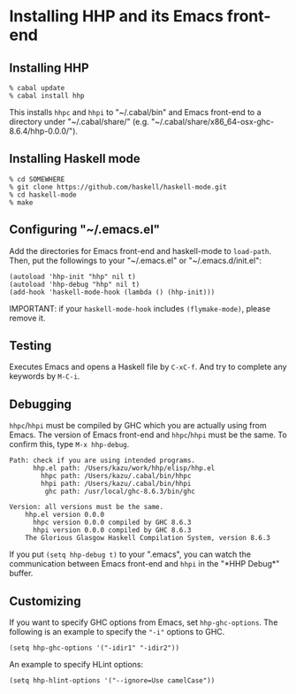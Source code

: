 # Installing HHP and its Emacs front-end

## Installing HHP

```
% cabal update
% cabal install hhp
```

This installs `hhpc` and `hhpi` to "\~/.cabal/bin" and Emacs front-end to a directory under "\~/.cabal/share/" (e.g. "\~/.cabal/share/x86_64-osx-ghc-8.6.4/hhp-0.0.0/").

## Installing Haskell mode

```
% cd SOMEWHERE
% git clone https://github.com/haskell/haskell-mode.git
% cd haskell-mode
% make
```

## Configuring "\~/.emacs.el"

Add the directories for Emacs front-end and haskell-mode to `load-path`.
Then, put the followings to your "\~/.emacs.el" or "\~/.emacs.d/init.el":

```
(autoload 'hhp-init "hhp" nil t)
(autoload 'hhp-debug "hhp" nil t)
(add-hook 'haskell-mode-hook (lambda () (hhp-init)))
```

IMPORTANT: if your `haskell-mode-hook` includes `(flymake-mode)`, please remove it.

## Testing

Executes Emacs and opens a Haskell file by `C-xC-f`. And try to complete any keywords by `M-C-i`.

## Debugging

`hhpc`/`hhpi` must be compiled by GHC which you are actually using from Emacs. The version of Emacs front-end and `hhpc`/`hhpi` must be the same. To confirm this, type `M-x hhp-debug`.

```
Path: check if you are using intended programs.
	  hhp.el path: /Users/kazu/work/hhp/elisp/hhp.el
	    hhpc path: /Users/kazu/.cabal/bin/hhpc
	    hhpi path: /Users/kazu/.cabal/bin/hhpi
	     ghc path: /usr/local/ghc-8.6.3/bin/ghc

Version: all versions must be the same.
	hhp.el version 0.0.0
	  hhpc version 0.0.0 compiled by GHC 8.6.3
	  hhpi version 0.0.0 compiled by GHC 8.6.3
	The Glorious Glasgow Haskell Compilation System, version 8.6.3
```

If you put `(setq hhp-debug t)` to your ".emacs", you can watch the communication between Emacs front-end and `hhpi` in the "\*HHP Debug\*" buffer.

## Customizing

If you want to specify GHC options from Emacs, set `hhp-ghc-options`. 
The following is an example to specify the `"-i"` options to GHC.

```
(setq hhp-ghc-options '("-idir1" "-idir2"))
```

An example to specify HLint options:

```
(setq hhp-hlint-options '("--ignore=Use camelCase"))
```

